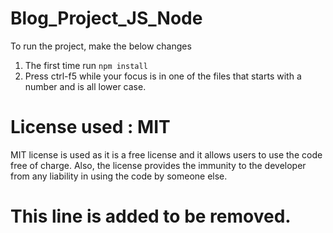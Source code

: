 # Blog_Project_JS_Node
To run the project, make the below changes
1. The first time run `npm install`
2. Press ctrl-f5 while your focus is in one of the files that starts with a number and is all lower case.

# License used : MIT
MIT license is used as it is a free license and it allows users to use the code free of charge.
Also, the license provides the immunity to the developer from any liability in using the code by someone else.

# This line is added to be removed.
